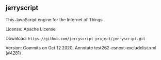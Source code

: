 
## jerryscript

This JavaScript engine for the Internet of Things.

License: Apache License

Download: `https://github.com/jerryscript-project/jerryscript.git`

Version: Commits on Oct 12 2020, Annotate test262-esnext-excludelist.xml (#4281) 

